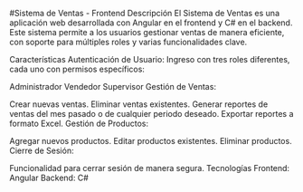 #Sistema de Ventas - Frontend
Descripción
El Sistema de Ventas es una aplicación web desarrollada con Angular en el frontend y C# en el backend. Este sistema permite a los usuarios gestionar ventas de manera eficiente, con soporte para múltiples roles y varias funcionalidades clave.

Características
Autenticación de Usuario: Ingreso con tres roles diferentes, cada uno con permisos específicos:

Administrador
Vendedor
Supervisor
Gestión de Ventas:

Crear nuevas ventas.
Eliminar ventas existentes.
Generar reportes de ventas del mes pasado o de cualquier periodo deseado.
Exportar reportes a formato Excel.
Gestión de Productos:

Agregar nuevos productos.
Editar productos existentes.
Eliminar productos.
Cierre de Sesión:

Funcionalidad para cerrar sesión de manera segura.
Tecnologías
Frontend: Angular
Backend: C#
